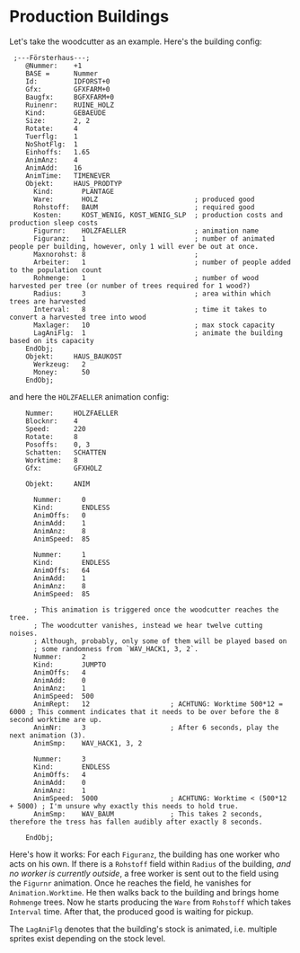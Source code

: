 # Production Buildings

Let's take the woodcutter as an example. Here's the building config:
```
 ;---Försterhaus---;
    @Nummer:    +1
    BASE =      Nummer
    Id:         IDFORST+0
    Gfx:        GFXFARM+0
    Baugfx:     BGFXFARM+0
   	Ruinenr:    RUINE_HOLZ
    Kind:       GEBAEUDE
    Size:       2, 2
    Rotate:     4
    Tuerflg:    1
    NoShotFlg:  1
    Einhoffs:   1.65
    AnimAnz:    4
    AnimAdd:    16
    AnimTime:   TIMENEVER
    Objekt:     HAUS_PRODTYP
      Kind:       PLANTAGE
      Ware:       HOLZ                        ; produced good
      Rohstoff:   BAUM                        ; required good
      Kosten:     KOST_WENIG, KOST_WENIG_SLP  ; production costs and production sleep costs
      Figurnr:    HOLZFAELLER                 ; animation name
      Figuranz:   1                           ; number of animated people per building, however, only 1 will ever be out at once.
      Maxnorohst: 8                           ;
      Arbeiter:	  1                           ; number of people added to the population count
      Rohmenge:   1                           ; number of wood harvested per tree (or number of trees required for 1 wood?)
      Radius:     3                           ; area within which trees are harvested
      Interval:   8                           ; time it takes to convert a harvested tree into wood
      Maxlager:   10                          ; max stock capacity
      LagAniFlg:  1                           ; animate the building based on its capacity
    EndObj;
    Objekt:     HAUS_BAUKOST
      Werkzeug:   2
      Money:      50
    EndObj;
```
and here the `HOLZFAELLER` animation config:
```
    Nummer:     HOLZFAELLER
    Blocknr:    4
    Speed:      220
    Rotate:     8
    Posoffs:    0, 3
    Schatten:   SCHATTEN
    Worktime:   8
    Gfx:        GFXHOLZ

    Objekt:     ANIM

      Nummer:     0
      Kind:       ENDLESS
      AnimOffs:   0
      AnimAdd:    1
      AnimAnz:    8
      AnimSpeed:  85

      Nummer:     1
      Kind:       ENDLESS
      AnimOffs:   64
      AnimAdd:    1
      AnimAnz:    8
      AnimSpeed:  85

      ; This animation is triggered once the woodcutter reaches the tree.
      ; The woodcutter vanishes, instead we hear twelve cutting noises.
      ; Although, probably, only some of them will be played based on
      ; some randomness from `WAV_HACK1, 3, 2`.
      Nummer:     2
      Kind:       JUMPTO
      AnimOffs:   4
      AnimAdd:    0
      AnimAnz:    1
      AnimSpeed:  500
	  AnimRept:	  12					; ACHTUNG: Worktime 500*12 = 6000 ; This comment indicates that it needs to be over before the 8 second worktime are up.
      AnimNr:     3                     ; After 6 seconds, play the next animation (3).
      AnimSmp:    WAV_HACK1, 3, 2

      Nummer:     3
      Kind:       ENDLESS
      AnimOffs:   4
      AnimAdd:    0
      AnimAnz:    1
      AnimSpeed:  5000					; ACHTUNG: Worktime < (500*12 + 5000) ; I'm unsure why exactly this needs to hold true.
      AnimSmp:    WAV_BAUM              ; This takes 2 seconds, therefore the tress has fallen audibly after exactly 8 seconds.

    EndObj;
```

Here's how it works: For each `Figuranz`, the building has one worker who acts on his own. If there is a `Rohstoff`
field within `Radius` of the building, _and no worker is currently outside_, a free worker is sent out to the field
using the `Figurnr` animation. Once he reaches the field, he vanishes for `Animation.Worktime`. He then walks back to
the building and brings home `Rohmenge` trees. Now he starts producing the `Ware` from `Rohstoff` which takes `Interval`
time. After that, the produced good is waiting for pickup.

The `LagAniFlg` denotes that the building's stock is animated, i.e. multiple sprites exist depending on the stock level.
